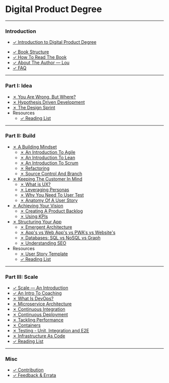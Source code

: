 
# Digital Product Degree

-----

### Introduction

* [ ✓ Introduction to Digital Product Degree ](README.md)
<!-- * [✓ Motivation](docs/1-intro/motivation.md) -->
* [✓ Book Structure](docs/1-intro/book_structure.md)
* [✓ How To Read The Book](docs/1-intro/how_to_read_this_book.md)
* [✓ About The Author — Lou ](docs/1-intro/about_the_author.md)
* [✓ FAQ](docs/1-intro/faq.md)

----

### Part I: Idea

  * [ ✗ You Are Wrong, But Where?]()
  * [ ✗ Hypothesis Driven Development ]()
  * [ ✗ The Design Sprint ]()
  * Resources
    * [ ✓ Reading List](docs/2-idea/reading_list.md)

----

### Part II: Build

  * [ ✗ A Building Mindset ]()
    * [ ✗ An Introduction To Agile ]()
    * [ ✗ An Introduction To Lean ]()
    * [ ✗ An Introduction To Scrum ]()
    * [ ✗ Refactoring ]()
    * [ ✗ Source Control And Branch ]()
  * [ ✗ Keeping The Customer In Mind ]()
    * [ ✗ What is UX? ]()
    * [ ✗ Leveraging Personas ]()
    * [ ✗ Why You Need To User Test ]()
    * [ ✗ Anatomy Of A User Story ]()
  * [ ✗ Achieving Your Vision ]()
    * [ ✗ Creating A Product Backlog ]()
    * [ ✗ Using KPIs ]()
  * [ ✗ Structuring Your App ]()
    * [ ✗ Emergent Architecture ]()
    * [ ✗ App's vs Web App's vs PWA's vs Website's ]()
    * [ ✗ Databases: SQL vs NoSQL vs Graph ]()
    * [ ✗ Understanding SEO ]()
  * Resources
    * [✗ User Story Template ]()
    * [✓ Reading List](docs/3-build/reading_list.md)

----

### Part III: Scale

  * [ ✓ Scale — An Introduction ](docs/5-scale/intro.md)
  * [ ✓ An Intro To Coaching ](docs/5-scale/coaching.md)
  * [ ✗ What Is DevOps? ]()
  * [ ✗ Microservice Architecture ]()
  * [ ✗ Continuous Integration ]()
  * [ ✗ Continuous Deployment ]()
  * [ ✗ Tackling Performance ]()
  * [ ✗ Containers ]()
  * [ ✗ Testing - Unit, Integration and E2E ]()
  * [ ✗ Infrastructure As Code ]()
  * [ ✓ Reading List](docs/5-scale/reading_list.md)

----

### Misc

  * [ ✓ Contribution](docs/1-intro/contribution.md)
  * [ ✓ Feedback & Errata](docs/6-misc/feedback_and_errata.md)
